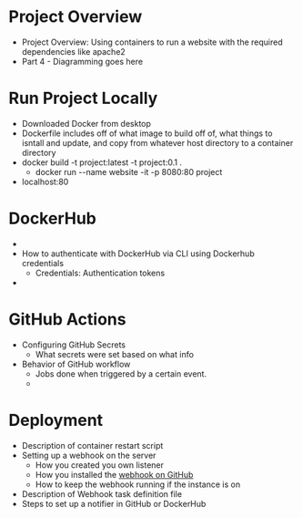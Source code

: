 # Project Overview

- Project Overview: Using containers to run a website with the required dependencies like apache2
- Part 4 - Diagramming goes here

# Run Project Locally

- Downloaded Docker from desktop
- Dockerfile includes off of what image to build off of, what things to isntall and update, and copy from whatever host directory to a container directory
- docker build -t project:latest -t project:0.1 .
	- docker run --name website -it -p 8080:80 project 
- localhost:80

# DockerHub

- 
- How to authenticate with DockerHub via CLI using Dockerhub credentials
  - Credentials: Authentication tokens
- 

# GitHub Actions

- Configuring GitHub Secrets
  - What secrets were set based on what info
- Behavior of GitHub workflow
  - Jobs done when triggered by a certain event. 
  - 

# Deployment

- Description of container restart script
- Setting up a webhook on the server
  - How you created you own listener
  - How you installed the [webhook on GitHub](https://github.com/adnanh/webhook)
  - How to keep the webhook running if the instance is on
- Description of Webhook task definition file
- Steps to set up a notifier in GitHub or DockerHub
